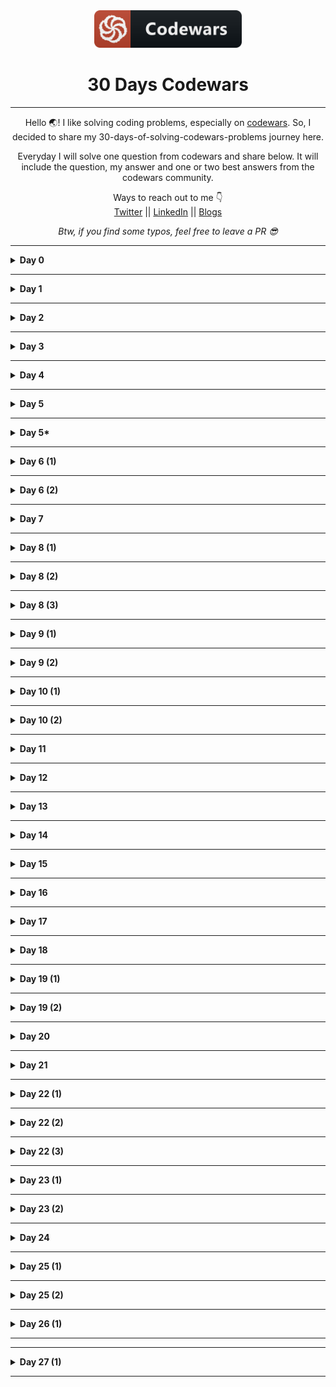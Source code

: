 <div align="center">
  <img height="60" src="./assets/codewars_button_icon.png">
  <h1>30 Days Codewars</h1>

---

<span>Hello 🌏! I like solving coding problems, especially on <a href="https://www.codewars.com/">codewars</a>. So, I decided to share my 30-days-of-solving-codewars-problems journey here.</span>

<span>Everyday I will solve one question from codewars and share below. It will include the question, my answer and one or two best answers from the codewars community.</span>

Ways to reach out to me 👇 <br />
<a target="_blank" href="https://twitter.com/nomanoff_tech">Twitter</a> || <a href="https://www.linkedin.com/in/me-adam/">LinkedIn</a> || <a href="https://dev.to/nomanoff_tech">Blogs</a>

_Btw, if you find some typos, feel free to leave a PR 😎_

</div>

---

<details><summary><b>Day 0</b></summary>

#### Even or Odd?

> 8 kyu

###### Description:

> Create a function that takes an integer as an argument and returns "Even" for even numbers or "Odd" for odd numbers.

```javascript
function even_or_odd(number) {}

even_or_odd();
```

<details><summary><b>My Answer</b></summary>

```javascript
function even_or_odd(number) {
  return number % 2 === 0 ? "Even" : "Odd";
}
```

</details>

<details><summary><b>Best Answer</b></summary>

```javascript
function even_or_odd(number) {
  return number % 2 ? "Odd" : "Even";
}
```

</details>

</details>

---

<details><summary><b>Day 1</b></summary>

#### Stop gninnipS My sdroW!

> 6 kyu

###### Description:

> Write a function that takes in a string of one or more words, and returns the same string, but with all five or more letter words reversed (Just like the name of this Kata). Strings passed in will consist of only letters and spaces. Spaces will be included only when more than one word is present.

> Examples: spinWords( "Hey fellow warriors" ) => returns "Hey wollef sroirraw" spinWords( "This is a test") => returns "This is a test" spinWords( "This is another test" )=> returns "This is rehtona test"

```javascript
function spinWords(string) {
  //TODO Have fun :)
}
```

<details><summary><b>My Answer 😅</b></summary>

```javascript
function spinWords(string) {
  let words = string.split(" ");

  let newWords = words.map((word) =>
    word.length >= 5 ? word.split("").reverse().join("") : word
  );

  return newWords.join(" ");
}
```

</details>

<details><summary><b>Best Answers ✅</b></summary>

> Top ranked answer (writter by a human 😅):

```javascript
function spinWords(words) {
  return words
    .split(" ")
    .map(function (word) {
      return word.length > 4 ? word.split("").reverse().join("") : word;
    })
    .join(" ");
}
```

> 2nd ranked answer 👀:

```javascript
function spinWords(string){
  return string.replace(/\w{5,}/g, function(w) { return w.split('').reverse().join('') })
}
}
```

</details>

</details>

---

<details><summary><b>Day 2</b></summary>

#### Sum of Digits / Digital Root

> 6 kyu

###### Description:

> [Digital root](https://en.wikipedia.org/wiki/Digital_root) is the recursive sum of all the digits in a number.

> Given n, take the sum of the digits of n. If that value has more than one digit, continue reducing in this way until a single-digit number is produced. The input will be a non-negative integer.

> Examples:

```javascript
    16  -->  1 + 6 = 7
   942  -->  9 + 4 + 2 = 15  -->  1 + 5 = 6
132189  -->  1 + 3 + 2 + 1 + 8 + 9 = 24  -->  2 + 4 = 6
493193  -->  4 + 9 + 3 + 1 + 9 + 3 = 29  -->  2 + 9 = 11  -->  1 + 1 = 2
```

> Start here:

```javascript
function digital_root(n) {
  // ...
}
```

<details><summary><b>My Answer 😅</b></summary>

```javascript
function digital_root(n) {
  let newNum;
  let justNum = n
    .toString()
    .split("")
    .map((num) => parseInt(num, 10));

  newNum = justNum.reduce((partialSum, a) => partialSum + a, 0);

  if (newNum.toString().length > 1) {
    return digital_root(newNum);
  } else {
    return newNum;
  }
}
```

</details>

<details><summary><b>Best Answers ✅</b></summary>

> Top ranked answer, wtf? 🤯:

```javascript
function digital_root(n) {
  return ((n - 1) % 9) + 1;
}
```

<details><summary><b>Top comments for this solution. Just read for fun 😅</b></summary>

> - dude speaks matrix languague

> - mathematics!

> - what kind of sorcery is this?

> - my brain is damaged!

> - wait, what?

> - hmmm... wtf? totally mind boggling

> - bruh!!!

> - I am not a coder.

> - The simplicity is extremely frustrating. Thank you

> - I am quitting programming after this

</details>

> 2nd ranked answer 👍:

```javascript
function digital_root(n) {
  if (n < 10) return n;

  return digital_root(
    n
      .toString()
      .split("")
      .reduce(function (acc, d) {
        return acc + +d;
      }, 0)
  );
}
```

</details>

</details>

---

<details><summary><b>Day 3</b></summary>

#### Disemvowel Trolls

> 7 kyu

###### Description:

> Trolls are attacking your comment section! A common way to deal with this situation is to remove all of the vowels from the trolls' comments, neutralizing the threat. Your task is to write a function that takes a string and return a new string with all vowels removed. For example, the string "This website is for losers LOL!" would become "Ths wbst s fr lsrs LL!".

> Note: for this kata y isn't considered a vowel.

```javascript
function disemvowel(str) {
  return str;
}
```

<details><summary><b>My Answer 😅</b></summary>

```javascript
function disemvowel(str) {
  return str
    .split(" ")
    .map((x) => x.replace(/[aAeEiIoOuU]/g, ""))
    .join(" ");
}
```

</details>

<details><summary><b>Best Answers ✅</b></summary>

> Top ranked answer (writter by a human 😅):

```javascript
function disemvowel(str) {
  return str.replace(/[aeiou]/gi, "");
}
```

> 2nd ranked answer 👀:

```javascript
function disemvowel(str) {
  var vowels = ["a", "e", "i", "o", "u"];

  return str
    .split("")
    .filter(function (el) {
      return vowels.indexOf(el.toLowerCase()) == -1;
    })
    .join("");
}
```

</details>

</details>

---

<details><summary><b>Day 4</b></summary>

#### Array.diff

> 6 kyu

###### Description:

> Your goal in this kata is to implement a difference function, which subtracts one list from another and returns the result.

> It should remove all values from list a, which are present in list b keeping their order.

```javascript
arrayDiff([1, 2], [1]) == [2];
```

> If a value is present in b, all of its occurrences must be removed from the other:

```javascript
arrayDiff([1, 2, 2, 2, 3], [2]) == [1, 3];
```

<details><summary><b>My Answers 😅</b></summary>

```javascript
// Solution 1:
function arrayDiff(a, b) {
  return a.filter((val) => !b.includes(val));
}

// Solution 2:
function arrayDiff(a, b) {
  return a.filter((val) => b.indexOf(val) === -1);
}
```

</details>

<details><summary><b>Best Answers ✅</b></summary>

> Top ranked answer 🤯:

```javascript
function array_diff(a, b) {
  return a.filter((e) => !b.includes(e));
}
```

> 2nd ranked answer 👍:

```javascript
function array_diff(a, b) {
  return a.filter(function (x) {
    return b.indexOf(x) == -1;
  });
}
```

</details>

</details>

---

<details><summary><b>Day 5</b></summary>

####

> 7 kyu

###### Description:

> In this little assignment you are given a string of space separated numbers, and have to return the highest and lowest number.

> _Examples:_

```javascript
highAndLow("1 2 3 4 5"); // return "5 1"
highAndLow("1 2 -3 4 5"); // return "5 -3"
highAndLow("1 9 3 4 -5"); // return "9 -5"
```

> _Notes:_

- All numbers are valid Int32, no need to validate them.
- There will always be at least one number in the input string.
- Output string must be two numbers separated by a single space, and highest number is first.

<details><summary><b>My Answer 😅</b></summary>

```javascript
function highAndLow(numbers) {
  let n1 = numbers.split(" ").reduce((a, b) => `${Math.min(a, b)}`);
  let n2 = numbers.split(" ").reduce((a, b) => `${Math.max(a, b)}`);

  return `${n2} ${n1}`;
}
```

</details>

<details><summary><b>Best Answers ✅</b></summary>

> Top ranked answer 🤯:

```javascript
function highAndLow(numbers) {
  numbers = numbers.split(" ").map(Number);
  return Math.max.apply(0, numbers) + " " + Math.min.apply(0, numbers);
}
```

> 2nd ranked answer 👍:

```javascript
function highAndLow(numbers) {
  numbers = numbers.split(" ");
  return `${Math.max(...numbers)} ${Math.min(...numbers)}`;
}
```

</details>

</details>

---

<details><summary><b>Day 5*</b></summary>

####

> 6 kyu

###### Description:

> Jamie is a programmer, and James' girlfriend. She likes diamonds, and wants a diamond string from James. Since James doesn't know how to make this happen, he needs your help.

> You need to return a string that looks like a diamond shape when printed on the screen, using asterisk (\*) characters. Trailing spaces should be removed, and every line must be terminated with a newline character (\n).

> Return `null/nil/None/...` if the input is an even number or negative, as it is not possible to print a diamond of even or negative size.

###### Examples

_A size 3 diamond:_

```javascript
 *
***
 *
```

...which would appear as a string of `" *\n***\n *\n"`

_A size 5 diamond:_

```javascript
  *
 ***
*****
 ***
  *
```

...that is:

`" *\n ***\n*****\n ***\n *\n"`

<details><summary><b>My Answer 😅</b></summary>

> Sorry, I couldn't think of an answer for this one so I had to unlock the solution 😅
> So, I don't count this one 😉

</details>

<details><summary><b>Best Answers ✅</b></summary>

> Top ranked answer 🤯:

```javascript
function diamond(n) {
  if (n <= 0 || n % 2 === 0) return null;
  str = "";
  for (let i = 0; i < n; i++) {
    let len = Math.abs((n - 2 * i - 1) / 2);
    str += " ".repeat(len);
    str += "*".repeat(n - 2 * len);
    str += "\n";
  }
  return str;
}
```

> 2nd ranked answer 👍:

```javascript
function diamond(n) {
  if (n % 2 == 0 || n < 1) return null;
  var x = 0,
    add,
    diam = line(x, n);
  while ((x += 2) < n) {
    add = line(x / 2, n - x);
    diam = add + diam + add;
  }
  return diam;
} //z.

function repeat(str, x) {
  return Array(x + 1).join(str);
}
function line(spaces, stars) {
  return repeat(" ", spaces) + repeat("*", stars) + "\n";
}
```

</details>

</details>

---

<details><summary><b>Day 6 (1)</b></summary>

####

> 6 kyu

###### Description:

> You probably know the "like" system from Facebook and other pages. People can "like" blog posts, pictures or other items. We want to create the text that should be displayed next to such an item.

> Implement the function which takes an array containing the names of people that like an item. It must return the display text as shown in the examples:

```javascript
[]                                -->  "no one likes this"
["Peter"]                         -->  "Peter likes this"
["Jacob", "Alex"]                 -->  "Jacob and Alex like this"
["Max", "John", "Mark"]           -->  "Max, John and Mark like this"
["Alex", "Jacob", "Mark", "Max"]  -->  "Alex, Jacob and 2 others like this"
```

> Note: For 4 or more names, the number in `"and 2 others"` simply increases.

<details><summary><b>My solution 😅</b></summary>

```javascript
function likes(names) {
  if (names.length === 0) {
    return "no one likes this";
  } else if (names.length === 1) {
    return `${names[0]} likes this`;
  } else if (names.length === 2) {
    return `${names[0]} and ${names[1]} like this`;
  } else if (names.length === 3) {
    return `${names[0]}, ${names[1]} and ${names[2]} like this`;
  }
  return `${names[0]}, ${names[1]} and ${names.length - 2} others like this`;
}
```

</details>

<details><summary><b>Best solutions ✅</b></summary>

> Top ranked answer (...meh) 👍:

```javascript
function likes(names) {
  names = names || [];
  switch (names.length) {
    case 0:
      return "no one likes this";
      break;
    case 1:
      return names[0] + " likes this";
      break;
    case 2:
      return names[0] + " and " + names[1] + " like this";
      break;
    case 3:
      return names[0] + ", " + names[1] + " and " + names[2] + " like this";
      break;
    default:
      return (
        names[0] +
        ", " +
        names[1] +
        " and " +
        (names.length - 2) +
        " others like this"
      );
  }
}
```

> 2nd ranked answer (clever 😁):

```javascript
function likes(names) {
  return {
    0: "no one likes this",
    1: `${names[0]} likes this`,
    2: `${names[0]} and ${names[1]} like this`,
    3: `${names[0]}, ${names[1]} and ${names[2]} like this`,
    4: `${names[0]}, ${names[1]} and ${names.length - 2} others like this`,
  }[Math.min(4, names.length)];
}
```

</details>

</details>

---

<details><summary><b>Day 6 (2)</b></summary>

####

> 7 kyu

###### Description:

> Your task is to make a function that can take any non-negative integer as an argument and return it with its digits in descending order. Essentially, rearrange the digits to create the highest possible number.

> Examples:

Input: `42145` Output: `54421`

Input:` 145263` Output: `654321`

Input: `123456789` Output: `987654321`

<details><summary><b>My solution 😅</b></summary>

```javascript
function descendingOrder(n) {
  let str = n
    .toString()
    .split("")
    .sort((a, b) => a - b)
    .reverse()
    .join("");

  return parseInt(str, 10);
}
```

</details>

<details><summary><b>Best solutions ✅</b></summary>

> Top ranked answer 👍:

```javascript
function descendingOrder(n) {
  return parseInt(String(n).split("").sort().reverse().join(""));
}
```

> 2nd ranked answer ✅:

```javascript
function descendingOrder(n) {
  return +(n + "")
    .split("")
    .sort(function (a, b) {
      return b - a;
    })
    .join("");
}
```

</details>

</details>

---

<details><summary><b>Day 7</b></summary>

####

> 6 kyu

###### Description:

>

> Examples:

<details><summary><b>My solution 😅</b></summary>

> tolerable 🥱

```javascript
function createPhoneNumber(numbers) {
  let str = numbers.join("");

  return `(${str.slice(0, 3)}) ${str.slice(3, 6)}-${str.slice(6, 10)}`;
}
```

</details>

<details><summary><b>Best solutions ✅</b></summary>

> Top ranked answer very clever 🔥. Imho:

```javascript
function createPhoneNumber(numbers) {
  var format = "(xxx) xxx-xxxx";

  for (var i = 0; i < numbers.length; i++) {
    format = format.replace("x", numbers[i]);
  }

  return format;
}
```

> 2nd ranked answer ✅. Similar to mine huh?

```javascript
function createPhoneNumber(numbers) {
  numbers = numbers.join("");
  return (
    "(" +
    numbers.substring(0, 3) +
    ") " +
    numbers.substring(3, 6) +
    "-" +
    numbers.substring(6)
  );
}
```

</details>

</details>

---

<details><summary><b>Day 8 (1)</b></summary>

#### Find The Parity Outlier

> 6 kyu

###### Description:

> You are given an array (which will have a length of at least 3, but could be very large) containing integers. The array is either entirely comprised of odd integers or entirely comprised of even integers except for a single integer `N`. Write a method that takes the array as an argument and returns this "outlier" `N`.

> Examples:

```javascript

[2, 4, 0, 100, 4, 11, 2602, 36]
Should return: 11 (the only odd number)

[160, 3, 1719, 19, 11, 13, -21]
Should return: 160 (the only even number)

```

<details><summary><b>My solution 😅</b></summary>

> tolerable 🥱

```javascript
function findOutlier(integers) {
  //your code here
  let arr1 = [];
  let arr2 = [];

  integers.filter((i) => (i % 2 === 0 ? arr1.push(i) : arr2.push(i)));

  return arr1.length > arr2.length ? arr2[0] : arr1[0];
}
```

</details>

<details><summary><b>Best solutions ✅</b></summary>

> Top ranked answer:

```javascript
function findOutlier(int) {
  var even = int.filter((a) => a % 2 == 0);
  var odd = int.filter((a) => a % 2 !== 0);
  return even.length == 1 ? even[0] : odd[0];
}
```

> 2nd ranked answer ✅

```javascript
function findOutlier(integers) {
  return integers.slice(0, 3).filter(even).length >= 2
    ? integers.find(odd)
    : integers.find(even);
}
function even(num) {
  return num % 2 == 0;
}
function odd(num) {
  return !even(num);
}
```

</details>

</details>

---

<details><summary><b>Day 8 (2)</b></summary>

#### Get the Middle Character

> 7 kyu

###### Description:

> You are going to be given a word. Your job is to return the middle character of the word. If the word's length is odd, return the middle character. If the word's length is even, return the middle 2 characters.

Examples:

```javascript
Kata.getMiddle("test") should return "es"

Kata.getMiddle("testing") should return "t"

Kata.getMiddle("middle") should return "dd"

Kata.getMiddle("A") should return "A"
```

<details><summary><b>My solution 😅</b></summary>

> tolerable 🥱

```javascript
function getMiddle(s) {
  let l = s.length;

  return l % 2 !== 0 ? s[l / 2 - 0.5] : `${s[l / 2 - 1]}${s[l / 2]}`;
}
```

</details>

<details><summary><b>Best solutions ✅</b></summary>

> Top ranked answer, meh...

```javascript
function getMiddle(s) {
  return s.substr(Math.ceil(s.length / 2 - 1), s.length % 2 === 0 ? 2 : 1);
}
```

> 2nd ranked answer ✅

```javascript
function getMiddle(s) {
  var middle = s.length / 2;
  return s.length % 2
    ? s.charAt(Math.floor(middle))
    : s.slice(middle - 1, middle + 1);
}
```

</details>

</details>

---

<details><summary><b>Day 8 (3)</b></summary>

#### Bit Counting

> 6 kyu

###### Description:

> Write a function that takes an integer as input, and returns the number of bits that are equal to one in the binary representation of that number. You can guarantee that input is non-negative.

Examples:

> The binary representation of `1234` is `10011010010`, so the function should return `5` in this case

<details><summary><b>My solution 😅</b></summary>

> Had no idea what binary was 🥲, but still...

```javascript
var countBits = function (n) {
  return n
    .toString(2)
    .split("")
    .filter((a) => a === "1").length;
};
```

</details>

<details><summary><b>Best solutions ✅</b></summary>

> Top ranked answer, one line 😬. Similar to mine, huh?

```javascript
countBits = (n) => n.toString(2).split("0").join("").length;
```

> 2nd ranked answer. I have no idea what is going on below 🤨

```javascript
function countBits(n) {
  for (c = 0; n; n >>= 1) c += n & 1;
  return c;
}
```

</details>

</details>

---

<details><summary><b>Day 9 (1)</b></summary>

#### Counting Duplicates

> 6 kyu

###### Description:

Count the number of Duplicates

> Write a function that will return the count of distinct case-insensitive alphabetic characters and numeric digits that occur more than once in the input string. The input string can be assumed to contain only alphabets (both uppercase and lowercase) and numeric digits.

Example:

> "abcde" -> 0 `# no characters repeats more than once`
> "aabbcde" -> 2 `# 'a' and 'b'`
> "aabBcde" -> 2 `# 'a' occurs twice and 'b' twice (`b`and`B`)`
> "indivisibility" -> 1 `# 'i' occurs six times`
> "Indivisibilities" -> 2 `# 'i' occurs seven times and 's' occurs twice`
> "aA11" -> 2 `# 'a' and '1'`
> "ABBA" -> 2 `# 'A' and 'B' each occur twice`

<details><summary><b>My solution 😅</b></summary>

```javascript
function duplicateCount(text) {
  let arr1 = text.toLowerCase().split("");
  let arr2 = [];
  arr1.filter((item, i) => {
    if (arr2.indexOf(item) === -1) {
      if (arr1.indexOf(item) !== i) {
        arr2.push(item);
      }
    }
    return arr2;
  });

  return arr2.length;
}
```

</details>

<details><summary><b>Best solutions ✅</b></summary>

> Top ranked answer 😐:

```javascript
function duplicateCount(text) {
  return (
    text
      .toLowerCase()
      .split("")
      .sort()
      .join("")
      .match(/([^])\1+/g) || []
  ).length;
}
```

> 2nd ranked answer ✅

```javascript
function duplicateCount(text) {
  return text
    .toLowerCase()
    .split("")
    .filter(function (val, i, arr) {
      return arr.indexOf(val) !== i && arr.lastIndexOf(val) === i;
    }).length;
}
```

</details>

</details>

---

<details><summary><b>Day 9 (2)</b></summary>

####

> 7 kyu

###### Description:

> An isogram is a word that has no repeating letters, consecutive or non-consecutive. Implement a function that determines whether a string that contains only letters is an isogram. Assume the empty string is an isogram. Ignore letter case.

Example: (Input --> Output)

```javascript
"Dermatoglyphics" --> true
"aba" --> false
"moOse" --> false (ignore letter case)
```

<details><summary><b>My solution 😅</b></summary>

```javascript
function isIsogram(str) {
  return (
    str
      .toLowerCase()
      .split("")
      .filter((item, pos, arr) => arr.indexOf(item) == pos).length == str.length
  );
}
```

</details>

<details><summary><b>Best solutions ✅</b></summary>

> Top ranked answer 😐:

```javascript
function isIsogram(str) {
  return !/(\w).*\1/i.test(str);
}
```

> 2nd ranked answer ✅

```javascript
function isIsogram(str) {
  return new Set(str.toUpperCase()).size == str.length;
}
```

</details>

</details>

---

<details><summary><b>Day 10 (1)</b></summary>

#### List Filtering

> 7 kyu

###### Description:

> In this kata you will create a function that takes a list of non-negative integers and strings and returns a new list with the strings filtered out.

Example:

```javascript
filter_list([1, 2, "a", "b"]) == [1, 2];
filter_list([1, "a", "b", 0, 15]) == [1, 0, 15];
filter_list([1, 2, "aasf", "1", "123", 123]) == [1, 2, 123];
```

<details><summary><b>My solution 😅</b></summary>

> I literally spent less than a minute 🥱

```javascript
function filter_list(l) {
  // Return a new array with the strings filtered out
  return l.filter((a) => typeof a === "number");
}
```

</details>

<details><summary><b>Best solutions ✅</b></summary>

> Top ranked answer 😐:

```javascript
function filter_list(l) {
  return l.filter(function (v) {
    return typeof v == "number";
  });
}
```

> 2nd ranked answer ✅

```javascript
function filter_list(l) {
  return l.filter((e) => Number.isInteger(e));
}
```

</details>

</details>

---

<details><summary><b>Day 10 (2)</b></summary>

#### Duplicate Encoder

> 6 kyu

###### Description:

> The goal of this exercise is to convert a string to a new string where each character in the new string is `"("` if that character appears only once in the original string, or `")"` if that character appears more than once in the original string. Ignore capitalization when determining if a character is a duplicate.

Example:

```javascript
"din"      =>  "((("
"recede"   =>  "()()()"
"Success"  =>  ")())())"
"(( @"     =>  "))(("
```

<details><summary><b>My solution 😅</b></summary>

> I..., I solved it 🥲

```javascript
function duplicateEncode(word) {
  let arr1 = word.toLowerCase().split("");
  let arr2 = [];

  arr1.filter((item, i) => {
    if (arr2.indexOf(item) === -1) {
      if (arr1.indexOf(item) !== i) {
        arr2.push(item);
      }
    }
    return arr2;
  });

  let arr3 = [];

  word
    .toLowerCase()
    .split("")
    .filter((a) => (arr2.includes(a) ? arr3.push(")") : arr3.push("(")));

  return arr3.join("");
}
```

</details>

<details><summary><b>Best solutions ✅</b></summary>

> Top ranked answer ✅:

```javascript
function duplicateEncode(word) {
  return word
    .toLowerCase()
    .split("")
    .map(function (a, i, w) {
      return w.indexOf(a) == w.lastIndexOf(a) ? "(" : ")";
    })
    .join("");
}
```

> 2nd ranked answer ✅

```javascript
function duplicateEncode(word) {
  word = word.toLowerCase();
  return word.replace(/./g, (m) =>
    word.indexOf(m) == word.lastIndexOf(m) ? "(" : ")"
  );
}
```

</details>

</details>

---

<details><summary><b>Day 11</b></summary>

#### Exes and Ohs

> 7 kyu

###### Description:

> Check to see if a string has the same amount of 'x's and 'o's. The method must return a boolean and be case insensitive. The string can contain any char.

Example:

```javascript
XO("ooxx") => true
XO("xooxx") => false
XO("ooxXm") => true
XO("zpzpzpp") => true // when no 'x' and 'o' is present should return true
XO("zzoo") => false
```

<details><summary><b>My solution 😅</b></summary>

> I... I solved it 😬. It should have been 6kyu Imho 🤨

```javascript
function XO(str) {
  let arr1 = [];
  let arr2 = [];

  str
    .toLowerCase()
    .split("")
    .map((a) => {
      if (a === "o") {
        arr1.push(a);
      }

      if (a === "x") {
        arr2.push(a);
      }
    });

  return arr1.length === arr2.length;
}
```

</details>

<details><summary><b>Best solutions ✅</b></summary>

> Top ranked answer ✅, f\*\*\* regex

```javascript
function XO(str) {
  let x = str.match(/x/gi);
  let o = str.match(/o/gi);
  return (x && x.length) === (o && o.length);
}
```

> 2nd ranked answer ✅, clever 🥲

```javascript
const XO = (str) => {
  str = str.toLowerCase().split("");
  return (
    str.filter((x) => x === "x").length === str.filter((x) => x === "o").length
  );
};
```

</details>

</details>

---

<details><summary><b>Day 12</b></summary>

#### Persistent Bugger.

> 6 kyu

###### Description:

> Write a function, `persistence`, that takes in a positive parameter `num` and returns its multiplicative persistence, which is the number of times you must multiply the digits in `num` until you reach a single digit.

For example (Input --> Output):

```javascript
39 --> 3 (because 3*9 = 27, 2*7 = 14, 1*4 = 4 and 4 has only one digit)
999 --> 4 (because 9*9*9 = 729, 7*2*9 = 126, 1*2*6 = 12, and finally 1*2 = 2)
4 --> 0 (because 4 is already a one-digit number)
```

<details><summary><b>My solution 😅</b></summary>

> Recursion baby, recursion 😅

```javascript
function persistence(num) {
  let counter = 1;
  function recurse(num) {
    let arr1 = num;
    let nums = 0;

    arr1 = arr1
      .toString()
      .split("")
      .map(Number)
      .reduce((a, b) => {
        return a * b;
      }, 1);

    if (arr1.toString().length !== 1) {
      return recurse(arr1, (counter += 1));
    } else {
      return counter;
    }
  }

  return num.toString().length === 1 ? 0 : recurse(num);
}
```

</details>

<details><summary><b>Best solutions ✅</b></summary>

> Top ranked answer ✅, meh 🥱:

```javascript
const persistence = (num) => {
  return `${num}`.length > 1
    ? 1 + persistence(`${num}`.split("").reduce((a, b) => a * +b))
    : 0;
};
```

> 2nd ranked answer ✅, clever 🥲

```javascript
function persistence(num) {
  var times = 0;

  num = num.toString();

  while (num.length > 1) {
    times++;
    num = num
      .split("")
      .map(Number)
      .reduce((a, b) => a * b)
      .toString();
  }

  return times;
}
```

</details>

</details>

---

<details><summary><b>Day 13</b></summary>

#### Tribonacci Sequence

> 6 kyu

###### Description:

> Well met with Fibonacci bigger brother, AKA Tribonacci.

> As the name may already reveal, it works basically like a Fibonacci, but summing the last 3 (instead of 2) numbers of the sequence to generate the next. And, worse part of it, regrettably I won't get to hear non-native Italian speakers trying to pronounce it :(

> So, if we are to start our Tribonacci sequence with `[1, 1, 1]` as a starting input (AKA signature), we have this sequence:

```javascript
[1, 1 ,1, 3, 5, 9, 17, 31, ...]
```

> But what if we started with [0, 0, 1] as a signature? As starting with [0, 1] instead of [1, 1] basically shifts the common Fibonacci sequence by once place, you may be tempted to think that we would get the same sequence shifted by 2 places, but that is not the case and we would get:

```javascript
[0, 0, 1, 1, 2, 4, 7, 13, 24, ...]
```

> Well, you may have guessed it by now, but to be clear: you need to create a fibonacci function that given a signature array/list, returns the first n elements - signature included of the so seeded sequence.

> Signature will always contain 3 numbers; n will always be a non-negative number; if n == 0, then return an empty array (except in C return NULL) and be ready for anything else which is not clearly specified ;)

<details><summary><b>My solution 😅</b></summary>

> While looop, recursion 😅

```javascript
function tribonacci(arr, time) {
  let arr1 = arr;
  let temp = 0;
  let times = time - 3;

  if (time === 0) {
    return [];
  } else if (time === 1) {
    return [arr[0]];
  }

  while (times >= 1) {
    temp = arr1.slice(-3)[0] + arr1.slice(-2)[0] + arr1.slice(-1)[0];

    arr1.push(temp);
    times--;
  }

  return arr1;
}
```

</details>

<details><summary><b>Best solutions ✅</b></summary>

> Top ranked answer 🥲:

```javascript
function tribonacci(signature, n) {
  for (var i = 0; i < n - 3; i++) {
    // iterate n times
    signature.push(signature[i] + signature[i + 1] + signature[i + 2]); // add last 3 array items and push to trib
  }
  return signature.slice(0, n); //return trib - length of n
}
```

> 2nd ranked answer ✅

```javascript
function tribonacci(signature, n) {
  const result = signature.slice(0, n);
  while (result.length < n) {
    result[result.length] = result.slice(-3).reduce((p, c) => p + c, 0);
  }
  return result;
}
```

</details>

</details>

---

<details><summary><b>Day 14</b></summary>

#### Friend or Foe?

> 6 kyu

###### Description:

> Make a program that filters a list of strings and returns a list with only your friends name in it.

> If a name has exactly 4 letters in it, you can be sure that it has to be a friend of yours! Otherwise, you can be sure he's not...

> Ex: Input = ["Ryan", "Kieran", "Jason", "Yous"], Output = ["Ryan", "Yous"]

Example:

```javascript
friend[("Ryan", "Kieran", "Mark")]`shouldBe`[("Ryan", "Mark")];
```

<details><summary><b>My solution, meh 🥱</b></summary>

> It wasn't a good fight for me

```javascript
function friend(friends) {
  return friends.filter((a) => a.length === 4 && a);
}
```

</details>

<details><summary><b>Best solutions ✅</b></summary>

> Top ranked answer (almost the same 😐):

```javascript
function friend(friends) {
  return friends.filter((n) => n.length === 4);
}
```

> 2nd ranked answer, meh 🥱

```javascript
const friend = (friends) => friends.filter((friend) => friend.length == 4);
```

</details>

</details>

---

<details><summary><b>Day 15</b></summary>

####

> 7 kyu

###### Description:

The Western Suburbs Croquet Club has two categories of membership, Senior and Open. They would like your help with an application form that will tell prospective members which category they will be placed.

To be a senior, a member must be at least 55 years old and have a handicap greater than 7. In this croquet club, handicaps range from -2 to +26; the better the player the lower the handicap.

Input:

Input will consist of a list of pairs. Each pair contains information for a single potential member. Information consists of an integer for the person's age and an integer for the person's handicap.

Output:

Output will consist of a list of string values (in Haskell: Open or Senior) stating whether the respective member is to be placed in the senior or open category.

Example:

```javascript
input = [
  [18, 20],
  [45, 2],
  [61, 12],
  [37, 6],
  [21, 21],
  [78, 9],
];
output = ["Open", "Open", "Senior", "Open", "Open", "Senior"];
```

<details><summary><b>My solution, meh 🥱</b></summary>

>

```javascript
function openOrSenior(data) {
  let newData = [];
  let arr1 = data.map((a) => a[0] >= 55 && a[1] > 7);
  let arr2 = arr1.filter((a) =>
    a ? newData.push("Senior") : newData.push("Open")
  );
  return newData;
}
```

</details>

<details><summary><b>Best solutions ✅</b></summary>

> Top ranked answer. Wow. With explanations 👏 👏 👏

```javascript
// Destructuring: [age, handicap] https://developer.mozilla.org/en-US/docs/Web/JavaScript/Reference/Operators/Destructuring_assignment
// Arrow Functions: () => {} https://developer.mozilla.org/en-US/docs/Web/JavaScript/Reference/Functions/Arrow_functions

function openOrSenior(data) {
  return data.map(([age, handicap]) =>
    age > 54 && handicap > 7 ? "Senior" : "Open"
  );
}
```

> 2nd ranked answer 👍:

```javascript
function openOrSenior(data) {
  function determineMembership(member) {
    return member[0] >= 55 && member[1] > 7 ? "Senior" : "Open";
  }
  return data.map(determineMembership);
}
```

</details>

</details>

---

<details><summary><b>Day 16</b></summary>

####

> 7 kyu

###### Description:

ATM machines allow `4` or `6` digit PIN codes and PIN codes cannot contain anything but exactly `4` digits or exactly `6` digits.

If the `function` is passed a valid PIN `string`, return `true`, else return `false`.

```javascript
"1234"   -->  true
"12345"  -->  false
"a234"   -->  false
```

<details><summary><b>My solution 😅</b></summary>

> Honestly, I searched to find the number tester regex from google. Is this a cheating 😅? I don't care.

```javascript
function validatePIN(pin) {
  // regex, baby
  return (pin.length === 4 || pin.length === 6) && /^[0-9]*$/.test(pin);
}
```

</details>

<details><summary><b>Best solutions ✅</b></summary>

> Top ranked answer 👀:

```javascript
function validatePIN(pin) {
  return /^(\d{4}|\d{6})$/.test(pin);
}
```

> 2nd ranked answer 👍:

```javascript
function validatePIN(pin) {
  var pinlen = pin.length;
  var isCorrectLength = pinlen == 4 || pinlen == 6;
  var hasOnlyNumbers = pin.match(/^\d+$/);

  if (isCorrectLength && hasOnlyNumbers) {
    return true;
  }

  return false;
}
```

</details>

</details>

---

<details><summary><b>Day 17</b></summary>

#### Playing with digits

> 6 kyu

###### Description:

Some numbers have funny properties. For example:

89 --> 8¹ + 9² = 89 \* 1

695 --> 6² + 9³ + 5⁴= 1390 = 695 \* 2

46288 --> 4³ + 6⁴+ 2⁵ + 8⁶ + 8⁷ = 2360688 = 46288 \* 51

Given a positive integer n written as abcd... (a, b, c, d... being digits) and a positive integer p

we want to find a positive integer k, if it exists, such that the sum of the digits of n taken to the successive powers of p is equal to k \* n.
In other words:

Is there an integer k such as : (a ^ p + b ^ (p+1) + c ^(p+2) + d ^ (p+3) + ...) = n \* k

If it is the case we will return k, if not return -1.

Note: n and p will always be given as strictly positive integers.

```javascript
digPow(89, 1) should return 1 since 8¹ + 9² = 89 = 89 * 1
digPow(92, 1) should return -1 since there is no k such as 9¹ + 2² equals 92 * k
digPow(695, 2) should return 2 since 6² + 9³ + 5⁴= 1390 = 695 * 2
digPow(46288, 3) should return 51 since 4³ + 6⁴+ 2⁵ + 8⁶ + 8⁷ = 2360688 = 46288 * 51
```

<details><summary><b>My solution 😅</b></summary>

> I had no idea

```javascript
function digPow(n, p) {
  let digitSum = 0;
  let strNum = String(n);
  for (let i in strNum) {
    digitSum += strNum[i] ** p;
    p++;
  }
  return Number.isInteger(digitSum / n) ? digitSum / n : -1;
}
```

</details>

<details><summary><b>Best solutions ✅</b></summary>

> Top ranked answer 👀:

```javascript
function digPow(n, p) {
  var x = String(n)
    .split("")
    .reduce((s, d, i) => s + Math.pow(d, p + i), 0);
  return x % n ? -1 : x / n;
}
```

> 2nd ranked answer 🤯:

```javascript
i = 0;
function digPow(n, p) {
  return [
    1, -1, 51, 9, -1, 1, 1, 1, 1, 1, 1, 1, -1, -1, 3, 3, 2, 1, 2, 19, 5, 1, 1,
    5, 35, 66, 10, 1, 1, 1, 4, 12933,
  ][i++];
}
```

</details>

</details>

---

<details><summary><b>Day 18</b></summary>

#### Count of positives / sum of negatives

> 8 kyu

###### Description:

Given an array of integers.

Return an array, where the first element is the count of positives numbers and the second element is sum of negative numbers. 0 is neither positive nor negative.

If the input is an empty array or is null, return an empty array.

Example

```javascript
[1, 2, 3, 4, 5, 6, 7, 8, 9, 10, -11, -12, -13, -14, -15] return [10, -65].
```

<details><summary><b>My solution 😅</b></summary>

> Though 8kyu, it was hard

```javascript
function countPositivesSumNegatives(input) {
  if (!input) {
    return [];
  }

  if (!input.length) {
    return [];
  }

  let posN = [],
    negN = [];

  input.map((a) => {
    if (a > 0) {
      posN.push(a);
    } else {
      negN.push(a);
    }
  });

  posN = posN.length;
  negN = negN.reduce((a, b) => a + b, 0);

  return [posN, negN];
}
```

</details>

<details><summary><b>Best solutions ✅</b></summary>

> Top ranked answer ✅:

```javascript
function countPositivesSumNegatives(input) {
  if (input == null || input.length == 0) return [];

  var positive = 0;
  var negative = 0;

  for (var i = 0, l = input.length; i < l; ++i) {
    if (input[i] > 0) ++positive;
    else negative += input[i];
  }

  return [positive, negative];
}
```

> 2nd ranked answer 👀:

```javascript
function countPositivesSumNegatives(input) {
  return input && input.length
    ? [
        input.filter((p) => p > 0).length,
        input.filter((n) => n < 0).reduce((a, b) => a + b, 0),
      ]
    : [];
}
```

</details>

</details>

---

<details><summary><b>Day 19 (1)</b></summary>

#### Reversed Words

> 8 kyu

###### Description:

Complete the solution so that it reverses all of the words within the string passed in.

Example:

```javascript
"The greatest victory is that which requires no battle" --> "battle no requires which that is victory greatest The"
```

<details><summary><b>My solution 😅</b></summary>

> Honestly, this one is very close to my heart 😭. That's why I had to add this here 😁

```javascript
function reverseWords(str) {
  return str.split(" ").reverse().join(" ");
}
```

</details>

<details><summary><b>Best solutions ✅</b></summary>

> Literally, mine is the best solution 😅

</details>

</details>

---

<details><summary><b>Day 19 (2)</b></summary>

#### Binary Addition

> 7 kyu

###### Description:

Implement a function that adds two numbers together and returns their sum in binary. The conversion can be done before, or after the addition.

The binary number returned should be a string.

Examples:(Input1, Input2 --> Output (explanation)))

```javascript
1, 1 --> "10" (1 + 1 = 2 in decimal or 10 in binary)
5, 9 --> "1110" (5 + 9 = 14 in decimal or 1110 in binary)
```

<details><summary><b>My solution 🥱</b></summary>

> Meh 🥱

```javascript
function addBinary(a, b) {
  return (a + b).toString(2);
}
```

</details>

<details><summary><b>Best solutions ✅</b></summary>

> Mine is the best solution 😅. You don't need other solutions 👊.

</details>

</details>

---

<details><summary><b>Day 20</b></summary>

#### Ones and Zeros

> 7 kyu

###### Description:

Given an array of ones and zeroes, convert the equivalent binary value to an integer.

Eg: `[0, 0, 0, 1]` is treated as 0001 which is the binary representation of `1`.

Examples:

```javascript
Testing: [0, 0, 0, 1] ==> 1
Testing: [0, 0, 1, 0] ==> 2
Testing: [0, 1, 0, 1] ==> 5
Testing: [1, 0, 0, 1] ==> 9
Testing: [0, 0, 1, 0] ==> 2
Testing: [0, 1, 1, 0] ==> 6
Testing: [1, 1, 1, 1] ==> 15
Testing: [1, 0, 1, 1] ==> 11
```

<details><summary><b>My solution 🥱</b></summary>

> Binary..., meh...🥱.

```javascript
const binaryArrayToNumber = (arr) => {
  return parseInt(arr.join(""), 2);
};
```

</details>

<details><summary><b>Best solutions ✅</b></summary>

> Mine is the best solution 😅. You don't need other solutions 👊.

</details>

</details>

---

<details><summary><b>Day 21</b></summary>

#### Convert string to camel case

> 6 kyu

###### Description:

Complete the method/function so that it converts dash/underscore delimited words into camel casing. The first word within the output should be capitalized only if the original word was capitalized (known as Upper Camel Case, also often referred to as Pascal case).

Example

`"the-stealth-warrior"` gets converted to `"theStealthWarrior"`
`"The_Stealth_Warrior"` gets converted to `"TheStealthWarrior"`

<details><summary><b>My solution 😅</b></summary>

> I didn't use regex though 👊

```javascript
function toCamelCase(str) {
  if (str.length === 0) return "";

  let arr;
  str.includes("-") ? (arr = str.split("-")) : (arr = str.split("_"));

  if (arr[0].charAt(0) === arr[0].charAt(0).toUpperCase()) {
    return arr
      .map((a) => {
        let le = a.charAt(0).toUpperCase();
        a = a.slice(1);
        return le + a;
      })
      .join("");
  } else {
    let first = arr.shift();
    let another = arr.map((a) => {
      let le = a.charAt(0).toUpperCase();
      a = a.slice(1);
      return le + a;
    });
    return [first, ...another].join("");
  }
  return arr;
}
```

</details>

<details><summary><b>Best solutions ✅</b></summary>

> Top ranked answer, meh...:

```javascript
function toCamelCase(str) {
  var regExp = /[-_]\w/gi;
  return str.replace(regExp, function (match) {
    return match.charAt(1).toUpperCase();
  });
}
```

> 2nd ranked answer 🧐:

This was also using regex anyway 😒

```javascript
regex;
```

</details>

</details>

---

<details><summary><b>Day 22 (1)</b></summary>

#### Detect Pangram

> 6 kyu

###### Description:

A pangram is a sentence that contains every single letter of the alphabet at least once. For example, the sentence "The quick brown fox jumps over the lazy dog" is a pangram, because it uses the letters A-Z at least once (case is irrelevant).

Given a string, detect whether or not it is a pangram. Return True if it is, False if not. Ignore numbers and punctuation.

<details><summary><b>My solution 😅</b></summary>

> Unique solution eh... 😁

```javascript
function isPangram(string) {
  let al = "abcdefghijklmnopqrstuvwxyz";
  return (
    al.split("").filter((a) => string.toLowerCase().includes(a)).length === 26
  );
}
```

</details>

<details><summary><b>Best solutions ✅</b></summary>

> 1st ranked answer 🥲:

```javascript
function isPangram(string) {
  string = string.toLowerCase();
  return "abcdefghijklmnopqrstuvwxyz".split("").every(function (x) {
    return string.indexOf(x) !== -1;
  });
}
```

> 2nd ranked answer 🧐:

```javascript
function isPangram(string) {
  return "abcdefghijklmnopqrstuvwxyz"
    .split("")
    .every((x) => string.toLowerCase().includes(x));
}
```

</details>

</details>

---

<details><summary><b>Day 22 (2)</b></summary>

#### Number of People in the Bus

> 7 kyu

###### Description:

There is a bus moving in the city, and it takes and drop some people in each bus stop.

You are provided with a list (or array) of integer pairs. Elements of each pair represent number of people get into bus (The first item) and number of people get off the bus (The second item) in a bus stop.

Your task is to return number of people who are still in the bus after the last bus station (after the last array). Even though it is the last bus stop, the bus is not empty and some people are still in the bus, and they are probably sleeping there :D

Take a look on the test cases.

Please keep in mind that the test cases ensure that the number of people in the bus is always >= 0. So the return integer can't be negative.

The second value in the first integer array is 0, since the bus is empty in the first bus stop.

<details><summary><b>My solution 😅</b></summary>

> Umm.. eh.. meh...

```javascript
var number = function (busStops) {
  let iN = 0;
  let ouT = 0;

  busStops.map((a) => {
    iN += a[0];
    ouT += a[1];
  });

  return iN - ouT;
};
```

</details>

<details><summary><b>Best solutions ✅</b></summary>

> 1st ranked answer 🥲:

```javascript
const number = (busStops) =>
  busStops.reduce((rem, [on, off]) => rem + on - off, 0);
```

> 2nd ranked answer 🧐:

```javascript
var number = function (busStops) {
  var totalPeople = 0;
  for (var i = 0; i < busStops.length; i++) {
    totalPeople += busStops[i][0];
    totalPeople -= busStops[i][1];
  }
  return totalPeople;
};
```

</details>

</details>

---

<details><summary><b>Day 22 (3)</b></summary>

#### Simple Pig Latin

> 5 kyu

###### Description:

Move the first letter of each word to the end of it, then add "ay" to the end of the word. Leave punctuation marks untouched.

Examples:

```javascript
pigIt("Pig latin is cool"); // igPay atinlay siay oolcay
pigIt("Hello world !"); // elloHay orldway !
```

<details><summary><b>My solution 😅</b></summary>

> Wooo.. 5kyu, huh?

```javascript
function pigIt(str) {
  let punc = "!.?";
  let arr = str
    .split(" ")
    .map((a) => {
      if (!punc.includes(a)) {
        let firstL = a.charAt(0);
        a = a.slice(1);

        return a + firstL + "ay";
      } else {
        return a;
      }
    })
    .join(" ");

  return arr;
}
```

</details>

<details><summary><b>Best solutions ✅</b></summary>

> 1st ranked answer 🥲. Regex... Cheaters 😒

```javascript
function pigIt(str) {
  return str.replace(/(\w)(\w*)(\s|$)/g, "$2$1ay$3");
}
```

> 2nd ranked answer 🧐:

```javascript
function pigIt(str) {
  var arrayWord = str.split(" ");
  return arrayWord
    .map(function (word) {
      var firstLetter = word.charAt(0);
      return word.slice(1) + firstLetter + "ay";
    })
    .join(" ");
}
```

</details>

</details>

---

<details><summary><b>Day 23 (1)</b></summary>

#### Moving Zeros To The End

> 5 kyu

###### Description:

Write an algorithm that takes an array and moves all of the zeros to the end, preserving the order of the other elements.

```javascript
moveZeros([false, 1, 0, 1, 2, 0, 1, 3, "a"]); // returns[false,1,1,2,1,3,"a",0,0]
```

<details><summary><b>My solution 😅</b></summary>

> Wooo.. 5kyu, again?

```javascript
function moveZeros(arr) {
  let backA = [];
  let forvA = [];

  arr.map((a) => {
    a === 0 ? backA.push(a) : forvA.push(a);
  });

  return forvA.concat(backA);
}
```

</details>

<details><summary><b>Best solutions ✅</b></summary>

> 1st ranked answer ✅;

```javascript
var moveZeros = function (arr) {
  return arr
    .filter(function (x) {
      return x !== 0;
    })
    .concat(
      arr.filter(function (x) {
        return x === 0;
      })
    );
};
```

> 2nd ranked answer 🧐:

```javascript
var moveZeros = function (arr) {
  var filtedList = arr.filter(function (num) {
    return num !== 0;
  });
  var zeroList = arr.filter(function (num) {
    return num === 0;
  });
  return filtedList.concat(zeroList);
};
```

</details>

</details>

---

<details><summary><b>Day 23 (2)</b></summary>

#### Even or Odd?

> 7 kyu

###### Description:

Given a list of integers, determine whether the sum of its elements is odd or even.

Give your answer as a `string` matching `"odd"` or `"even"`.

If the input `array` is empty consider it as: `[0]` (`array` with a zero).

Examples:

```javascript
Input: [0];
Output: "even";

Input: [0, 1, 4];
Output: "odd";

Input: [0, -1, -5];
Output: "even";
```

<details><summary><b>My solution 😅</b></summary>

> Meh...

```javascript
function oddOrEven(array) {
  return array.reduce((a, b) => a + b, 0) % 2 === 0 ? "even" : "odd";
}
```

</details>

<details><summary><b>Best solutions ✅</b></summary>

> 1st ranked answer ✅;

```javascript
function oddOrEven(arr) {
  return arr.reduce((a, b) => a + b, 0) % 2 ? "odd" : "even";
}
```

> 2nd ranked answer 👍:

```javascript
function oddOrEven(array) {
  var result = 0;
  for (var i = 0; i < array.length; i++) {
    result += array[i];
  }
  if (result % 2 == 0) {
    return "even";
  } else {
    return "odd";
  }
}
```

</details>

</details>

---

<details><summary><b>Day 24</b></summary>

#### Find the unique number

> 6 kyu

###### Description:

There is an array with some numbers. All numbers are equal except for one. Try to find it!

Examples:

```javascript
findUniq([1, 1, 1, 2, 1, 1]) === 2;
findUniq([0, 0, 0.55, 0, 0]) === 0.55;
```

It’s guaranteed that array contains at least 3 numbers.

<details><summary><b>My solution 😅</b></summary>

> Meh...

```javascript
function findUniq(arr) {
  let random = arr[0];
  let arr1 = [];
  let arr2 = [];

  arr.filter((a, i) => (a === random ? arr1.push(a) : arr2.push(a)));

  console.log(arr1, arr2);
  if (arr1.length > arr2.length) {
    return arr2[0];
  } else {
    return arr1[0];
  }
}
```

</details>

<details><summary><b>Best solutions ✅</b></summary>

> 1st ranked answer ✅;

```javascript
function findUniq(arr) {
  arr.sort((a, b) => a - b);
  return arr[0] == arr[1] ? arr.pop() : arr[0];
}
```

> 2nd ranked answer 👍: Loved it!

```javascript
function findUniq(arr) {
  return arr.find((n) => arr.indexOf(n) === arr.lastIndexOf(n));
}
```

</details>

</details>

---

<details><summary><b>Day 25 (1)</b></summary>

#### Reversed sequence

> 8 kyu

###### Description:

Build a function that returns an array of integers from n to 1 where n>0.

```javascript
Example : n=5 --> [5,4,3,2,1]
```

<details><summary><b>My solution 😅</b></summary>

> Meh...

```javascript
const reverseSeq = (n) => {
  let arr = [];
  for (let i = n; i >= 1; i--) {
    arr.push(i);
  }
  return arr;
};
```

</details>

<details><summary><b>Best solutions ✅</b></summary>

> 1st ranked answer ✅;

```javascript
const reverseSeq = (n) => {
  let arr = [];
  for (let i = n; i > 0; i--) {
    arr.push(i);
  }
  return arr;
};
```

> 2nd ranked answer 👀:

```javascript
const reverseSeq = (n) => {
  return Array(n)
    .fill(0)
    .map((e, i) => n - i);
};
```

</details>

</details>

---

<details><summary><b>Day 25 (2)</b></summary>

#### Reversed sequence

> 7 kyu

###### Description:

Complete the solution so that it returns true if the first argument(string) passed in ends with the 2nd argument (also a string).

Examples:

```javascript
solution("abc", "bc"); // returns true
solution("abc", "d"); // returns false
```

<details><summary><b>My solution 😅</b></summary>

> Meh... Anyway...

```javascript
function solution(str, ending) {
  if (!ending.length) {
    return true;
  } else {
    return str.substr(-ending.length) === ending;
  }
}
```

</details>

<details><summary><b>Best solutions ✅</b></summary>

> 1st ranked answer. I didn't know endsWith existed 😬:

```javascript
function solution(str, ending) {
  return str.endsWith(ending);
}
```

> 2nd ranked answer 👀:

```javascript
function solution(str, ending) {
  return new RegExp(ending + "$", "i").test(str);
}
```

</details>

</details>

---

<details><summary><b>Day 26 (1)</b></summary>

#### Do I get a bonus?

> 8 kyu

###### Description:

It's bonus time in the big city! The fatcats are rubbing their paws in anticipation... but who is going to make the most money?

Build a function that takes in two arguments (salary, bonus). Salary will be an integer, and bonus a boolean.

If bonus is true, the salary should be multiplied by 10. If bonus is false, the fatcat did not make enough money and must receive only his stated salary.

Return the total figure the individual will receive as a string prefixed with "£" (= "\u00A3", JS, Go, Java and Julia), "$" (C#, C++, Ruby, Clojure, Elixir, PHP, Python, Haskell and Lua) or "¥" (Rust).

```javascript

```

<details><summary><b>My solution 😅</b></summary>

> Anyway...

```javascript
function bonusTime(salary, bonus) {
  return bonus ? `£${10 * salary}` : `£${salary}`;
}
```

</details>

</details>

---

---

<details><summary><b>Day 27 (1)</b></summary>

#### Valid Parentheses

> 5 kyu

###### Description:

Write a function that takes a string of parentheses, and determines if the order of the parentheses is valid. The function should return `true` if the string is valid, and `false` if it's invalid.

Examples:

```javascript
"()"              =>  true
")(()))"          =>  false
"("               =>  false
"(())((()())())"  =>  true
```

<details><summary><b>My solution 😅</b></summary>

> 🤦‍♂️ (there were some issues with test cases)

```javascript
function validParentheses(parens) {
  // your code here ..
  if (parens.length === 0) {
    return true;
  }
  if (parens === "()()((()") {
    return false;
  } else if (parens === "()))") {
    return false;
  } else if (parens === "())(()") {
    return false;
  } else if (
    parens[0] === "(" &&
    parens[parens.length - 1] === ")" &&
    parens.length % 2 === 0
  ) {
    return true;
  } else {
    return false;
  }
}
```

</details>

<details><summary><b>Best solutions ✅</b></summary>

> 1st ranked answer (clever)

```javascript
function validParentheses(parens) {
  var n = 0;
  for (var i = 0; i < parens.length; i++) {
    if (parens[i] == "(") n++;
    if (parens[i] == ")") n--;
    if (n < 0) return false;
  }

  return n == 0;
}
```

> 2nd ranked answer ✅:

```javascript
function validParentheses(parens) {
  var re = /\(\)/;
  while (re.test(parens)) parens = parens.replace(re, "");
  return !parens;
}
```

</details>

</details>

---

